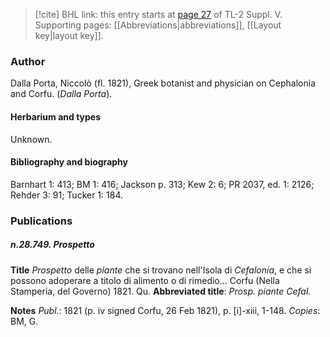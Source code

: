 > [!cite] BHL link: this entry starts at [page 27](https://www.biodiversitylibrary.org/item/103833#page/39/mode/1up) of TL-2 Suppl. V.
> Supporting pages: [[Abbreviations|abbreviations]], [[Layout key|layout key]].

### Author

Dalla Porta, Niccolò (fl. 1821), Greek botanist and physician on Cephalonia and Corfu. (*Dalla Porta*).

#### Herbarium and types

Unknown.

#### Bibliography and biography

Barnhart 1: 413; BM 1: 416; Jackson p. 313; Kew 2: 6; PR 2037, ed. 1: 2126; Rehder 3: 91; Tucker 1: 184.

### Publications

##### n.28.749. Prospetto

**Title**
*Prospetto* delle *piante* che si trovano nell'Isola di *Cefalonia*, e che si possono adoperare a titolo di alimento o di rimedio... Corfu (Nella Stamperia, del Governo) 1821. Qu.
**Abbreviated title**: *Prosp. piante Cefal.*

**Notes**
*Publ*.: 1821 (p. iv signed Corfu, 26 Feb 1821), p. \[i\]-xiii, 1-148. *Copies*: BM, G.

